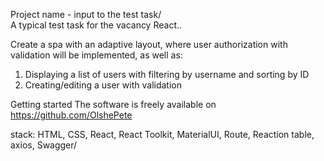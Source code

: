 Project name - input to the test task/ <br/>
A typical test task for the vacancy React..

Create a spa with an adaptive layout, where user authorization with validation will be implemented, as well as:
1. Displaying a list of users with filtering by username and sorting by ID
2. Creating/editing a user with validation

Getting started
The software is freely available on https://github.com/OlshePete

stack: HTML, CSS, React, React Toolkit, MaterialUI, Route, Reaction table, axios, Swagger/